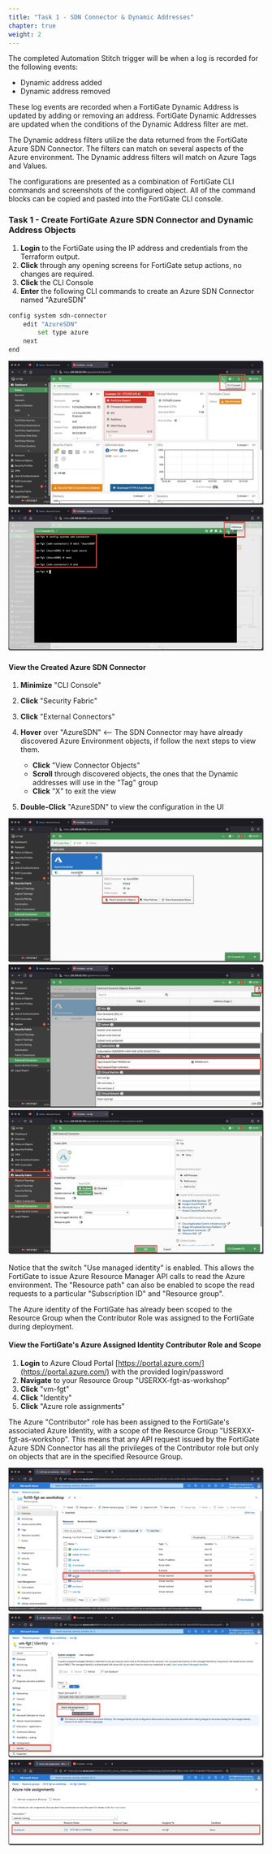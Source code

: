 ```yaml
---
title: "Task 1 - SDN Connector & Dynamic Addresses"
chapter: true
weight: 2
---
```


The completed Automation Stitch trigger will be when a log is recorded for the following events:

* Dynamic address added
* Dynamic address removed

These log events are recorded when a FortiGate Dynamic Address is updated by adding or removing an address. FortiGate Dynamic Addresses are updated when the conditions of the Dynamic Address filter are met.

The Dynamic address filters utilize the data returned from the FortiGate Azure SDN Connector. The filters can match on several aspects of the Azure environment. The Dynamic address filters will match on Azure Tags and Values.

The configurations are presented as a combination of FortiGate CLI commands and screenshots of the configured object.  All of the command blocks can be copied and pasted into the FortiGate CLI console.

### Task 1 - Create FortiGate Azure SDN Connector and Dynamic Address Objects

1. **Login** to the FortiGate using the IP address and credentials from the Terraform output.
1. **Click** through any opening screens for FortiGate setup actions, no changes are required.
1. **Click** the CLI Console
1. **Enter** the following CLI commands to create an Azure SDN Connector named "AzureSDN"

```bash
config system sdn-connector
    edit "AzureSDN"
        set type azure
    next
end
```

  ![sdnconnector1](../images/sdnconnector-01.jpg)
  ![sdnconnector2](../images/sdnconnector-02.jpg)

#### View the Created Azure SDN Connector

1. **Minimize** "CLI Console"
1. **Click** "Security Fabric"
1. **Click** "External Connectors"
1. **Hover** over "AzureSDN" <-- The SDN Connector may have already discovered Azure Environment objects, if follow the next steps to view them.
    * **Click** "View Connector Objects"
    * **Scroll** through discovered objects, the ones that the Dynamic addresses will use in the "Tag" group
    * **Click** "X" to exit the view

1. **Double-Click** "AzureSDN" to view the configuration in the UI

  ![sdnconnector3](../images/sdnconnector-03.jpg)
  ![sdnconnector4](../images/sdnconnector-04.jpg)
  ![sdnconnector5](../images/sdnconnector-05.jpg)

Notice that the switch "Use managed identity" is enabled. This allows the FortiGate to issue Azure Resource Manager API calls to read the Azure environment.  The "Resource path" can also be enabled to scope the read requests to a particular "Subscription ID" and "Resource group".

The Azure identity of the FortiGate has already been scoped to the Resource Group when the Contributor Role was assigned to the FortiGate during deployment.

#### View the FortiGate's Azure Assigned Identity Contributor Role and Scope

1. **Login** to Azure Cloud Portal [https://portal.azure.com/](https://portal.azure.com/) with the provided login/password
1. **Navigate** to your Resource Group "USERXX-fgt-as-workshop"
1. **Click** "vm-fgt"
1. **Click** "Identity"
1. **Click** "Azure role assignments"

The Azure "Contributor" role has been assigned to the FortiGate's associated Azure Identity, with a scope of the Resource Group "USERXX-fgt-as-workshop". This means that any API request issued by the FortiGate Azure SDN Connector has all the privileges of the Contributor role but only on objects that are in the specified Resource Group.

  ![sdnconnector6](../images/sdnconnector-06.jpg)
  ![sdnconnector7](../images/sdnconnector-07.jpg)
  ![sdnconnector8](../images/sdnconnector-08.jpg)

